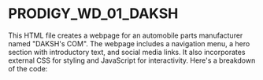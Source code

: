 # PRODIGY_WD_01_DAKSH
This HTML file creates a webpage for an automobile parts manufacturer named "DAKSH's COM". The webpage includes a navigation menu, a hero section with introductory text, and social media links. It also incorporates external CSS for styling and JavaScript for interactivity. Here's a breakdown of the code:
